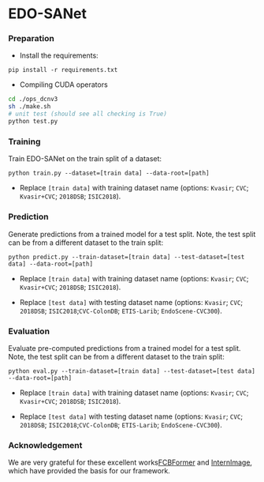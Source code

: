 # EDO-SANet

### Preparation
- Install the requirements:

```
pip install -r requirements.txt
```

- Compiling CUDA operators
```bash
cd ./ops_dcnv3
sh ./make.sh
# unit test (should see all checking is True)
python test.py
```

### Training

Train EDO-SANet on the train split of a dataset:

```
python train.py --dataset=[train data] --data-root=[path]
```

+ Replace `[train data]` with training dataset name (options: `Kvasir`; `CVC`; `Kvasir+CVC`; `2018DSB`; `ISIC2018`).


### Prediction

Generate predictions from a trained model for a test split. Note, the test split can be from a different dataset to the train split:

```
python predict.py --train-dataset=[train data] --test-dataset=[test data] --data-root=[path]
```

+ Replace `[train data]` with training dataset name (options: `Kvasir`; `CVC`; `Kvasir+CVC`; `2018DSB`; `ISIC2018`).

+ Replace `[test data]` with testing dataset name (options: `Kvasir`; `CVC`; `2018DSB`; `ISIC2018`;`CVC-ColonDB`; `ETIS-Larib`; `EndoScene-CVC300`).


### Evaluation

Evaluate pre-computed predictions from a trained model for a test split. Note, the test split can be from a different dataset to the train split:

```
python eval.py --train-dataset=[train data] --test-dataset=[test data] --data-root=[path]
```

+ Replace `[train data]` with training dataset name (options: `Kvasir`; `CVC`; `Kvasir+CVC`; `2018DSB`; `ISIC2018`).

+ Replace `[test data]` with testing dataset name (options: `Kvasir`; `CVC`; `2018DSB`; `ISIC2018`;`CVC-ColonDB`; `ETIS-Larib`; `EndoScene-CVC300`).

###  Acknowledgement
We are very grateful for these excellent works[FCBFormer](https://github.com/ESandML/FCBFormer) and [InternImage](https://github.com/OpenGVLab/InternImage), which have provided the basis for our framework.
